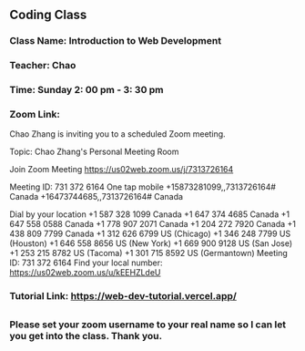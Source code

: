 ## Coding Class

### Class Name: Introduction to Web Development
### Teacher: Chao
### Time: Sunday 2: 00 pm - 3: 30 pm
### Zoom Link: 
Chao Zhang is inviting you to a scheduled Zoom meeting.

Topic: Chao Zhang's Personal Meeting Room

Join Zoom Meeting
https://us02web.zoom.us/j/7313726164

Meeting ID: 731 372 6164
One tap mobile
+15873281099,,7313726164# Canada
+16473744685,,7313726164# Canada

Dial by your location
        +1 587 328 1099 Canada
        +1 647 374 4685 Canada
        +1 647 558 0588 Canada
        +1 778 907 2071 Canada
        +1 204 272 7920 Canada
        +1 438 809 7799 Canada
        +1 312 626 6799 US (Chicago)
        +1 346 248 7799 US (Houston)
        +1 646 558 8656 US (New York)
        +1 669 900 9128 US (San Jose)
        +1 253 215 8782 US (Tacoma)
        +1 301 715 8592 US (Germantown)
Meeting ID: 731 372 6164
Find your local number: https://us02web.zoom.us/u/kEEHZLdeU

### Tutorial Link: https://web-dev-tutorial.vercel.app/
##

### Please set your zoom username to your real name so I can let you get into the class. Thank you.
 
